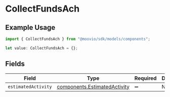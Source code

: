 # CollectFundsAch

## Example Usage

```typescript
import { CollectFundsAch } from "@moovio/sdk/models/components";

let value: CollectFundsAch = {};
```

## Fields

| Field                                                                        | Type                                                                         | Required                                                                     | Description                                                                  |
| ---------------------------------------------------------------------------- | ---------------------------------------------------------------------------- | ---------------------------------------------------------------------------- | ---------------------------------------------------------------------------- |
| `estimatedActivity`                                                          | [components.EstimatedActivity](../../models/components/estimatedactivity.md) | :heavy_minus_sign:                                                           | N/A                                                                          |